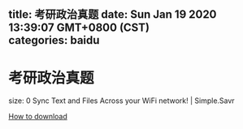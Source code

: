 
title: 考研政治真题
date: Sun Jan 19 2020 13:39:07 GMT+0800 (CST)    
categories: baidu
---

# 考研政治真题
size: 0
 Sync Text and Files Across your WiFi network! | Simple.Savr
 

[How to download](https://bpcam.bemobtrk.com/go/2ceec3aa-1ca2-46d6-b9ff-aaa5c184517c?jno=2512)